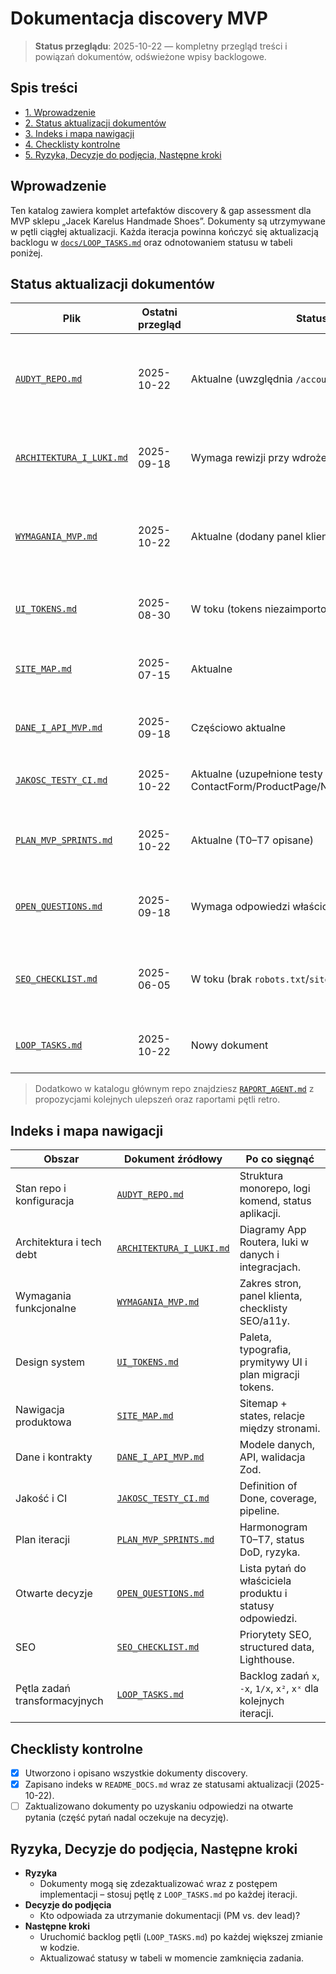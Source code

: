 # Dokumentacja discovery MVP

> **Status przeglądu**: 2025-10-22 — kompletny przegląd treści i powiązań dokumentów, odświeżone wpisy backlogowe.

## Spis treści
- [1. Wprowadzenie](#wprowadzenie)
- [2. Status aktualizacji dokumentów](#status-aktualizacji-dokumentow)
- [3. Indeks i mapa nawigacji](#indeks-i-mapa-nawigacji)
- [4. Checklisty kontrolne](#checklisty-kontrolne)
- [5. Ryzyka, Decyzje do podjęcia, Następne kroki](#ryzyka-decyzje-do-podjecia-nastepne-kroki)

## Wprowadzenie
Ten katalog zawiera komplet artefaktów discovery & gap assessment dla MVP sklepu „Jacek Karelus Handmade Shoes”. Dokumenty są utrzymywane w pętli ciągłej aktualizacji. Każda iteracja powinna kończyć się aktualizacją backlogu w [`docs/LOOP_TASKS.md`](./LOOP_TASKS.md) oraz odnotowaniem statusu w tabeli poniżej.

## Status aktualizacji dokumentów
| Plik | Ostatni przegląd | Status | Kolejny krok w pętli |
| --- | --- | --- | --- |
| [`AUDYT_REPO.md`](./AUDYT_REPO.md) | 2025-10-22 | Aktualne (uwzględnia `/account`) | Zweryfikować po zmianach w strukturze monorepo lub dodaniu nowych aplikacji. |
| [`ARCHITEKTURA_I_LUKI.md`](./ARCHITEKTURA_I_LUKI.md) | 2025-09-18 | Wymaga rewizji przy wdrożeniu backendu leadów | Dopisać flow backendu formularza, gdy powstanie integracja. |
| [`WYMAGANIA_MVP.md`](./WYMAGANIA_MVP.md) | 2025-10-22 | Aktualne (dodany panel klienta) | Po wdrożeniu backendu formularza zaktualizować sekcję „Kontakt / Zamówienie”. |
| [`UI_TOKENS.md`](./UI_TOKENS.md) | 2025-08-30 | W toku (tokens niezaimportowane do CSS) | Dodać postępy migracji tokens → CSS custom properties. |
| [`SITE_MAP.md`](./SITE_MAP.md) | 2025-07-15 | Aktualne | Uaktualnić po dodaniu nowych route'ów (np. blog, FAQ). |
| [`DANE_I_API_MVP.md`](./DANE_I_API_MVP.md) | 2025-09-18 | Częściowo aktualne | Dodać tabelę `quote_requests` po wdrożeniu migracji. |
| [`JAKOSC_TESTY_CI.md`](./JAKOSC_TESTY_CI.md) | 2025-10-22 | Aktualne (uzupełnione testy ContactForm/ProductPage/NativeModelShowcase) | Monitorować pokrycie UI prymitywów i E2E. |
| [`PLAN_MVP_SPRINTS.md`](./PLAN_MVP_SPRINTS.md) | 2025-10-22 | Aktualne (T0–T7 opisane) | Uzupełnić status po każdym zamkniętym sprincie. |
| [`OPEN_QUESTIONS.md`](./OPEN_QUESTIONS.md) | 2025-09-18 | Wymaga odpowiedzi właściciela | Usunąć zamknięte pytania i dopisać nowe decyzje. |
| [`SEO_CHECKLIST.md`](./SEO_CHECKLIST.md) | 2025-06-05 | W toku (brak `robots.txt`/`sitemap`) | Potwierdzić implementację generowanych plików i structured data. |
| [`LOOP_TASKS.md`](./LOOP_TASKS.md) | 2025-10-22 | Nowy dokument | Aktualizować po każdej iteracji backlogu pętli. |

> Dodatkowo w katalogu głównym repo znajdziesz [`RAPORT_AGENT.md`](../RAPORT_AGENT.md) z propozycjami kolejnych ulepszeń oraz raportami pętli retro.

## Indeks i mapa nawigacji
| Obszar | Dokument źródłowy | Po co sięgnąć |
| --- | --- | --- |
| Stan repo i konfiguracja | [`AUDYT_REPO.md`](./AUDYT_REPO.md) | Struktura monorepo, logi komend, status aplikacji. |
| Architektura i tech debt | [`ARCHITEKTURA_I_LUKI.md`](./ARCHITEKTURA_I_LUKI.md) | Diagramy App Routera, luki w danych i integracjach. |
| Wymagania funkcjonalne | [`WYMAGANIA_MVP.md`](./WYMAGANIA_MVP.md) | Zakres stron, panel klienta, checklisty SEO/a11y. |
| Design system | [`UI_TOKENS.md`](./UI_TOKENS.md) | Paleta, typografia, prymitywy UI i plan migracji tokens. |
| Nawigacja produktowa | [`SITE_MAP.md`](./SITE_MAP.md) | Sitemap + states, relacje między stronami. |
| Dane i kontrakty | [`DANE_I_API_MVP.md`](./DANE_I_API_MVP.md) | Modele danych, API, walidacja Zod. |
| Jakość i CI | [`JAKOSC_TESTY_CI.md`](./JAKOSC_TESTY_CI.md) | Definition of Done, coverage, pipeline. |
| Plan iteracji | [`PLAN_MVP_SPRINTS.md`](./PLAN_MVP_SPRINTS.md) | Harmonogram T0–T7, status DoD, ryzyka. |
| Otwarte decyzje | [`OPEN_QUESTIONS.md`](./OPEN_QUESTIONS.md) | Lista pytań do właściciela produktu i statusy odpowiedzi. |
| SEO | [`SEO_CHECKLIST.md`](./SEO_CHECKLIST.md) | Priorytety SEO, structured data, Lighthouse. |
| Pętla zadań transformacyjnych | [`LOOP_TASKS.md`](./LOOP_TASKS.md) | Backlog zadań `x`, `-x`, `1/x`, `x²`, `xˣ` dla kolejnych iteracji. |

## Checklisty kontrolne
- [x] Utworzono i opisano wszystkie dokumenty discovery.
- [x] Zapisano indeks w `README_DOCS.md` wraz ze statusami aktualizacji (2025-10-22).
- [ ] Zaktualizowano dokumenty po uzyskaniu odpowiedzi na otwarte pytania (część pytań nadal oczekuje na decyzję).

## Ryzyka, Decyzje do podjęcia, Następne kroki
- **Ryzyka**
  - Dokumenty mogą się zdezaktualizować wraz z postępem implementacji – stosuj pętlę z `LOOP_TASKS.md` po każdej iteracji.
- **Decyzje do podjęcia**
  - Kto odpowiada za utrzymanie dokumentacji (PM vs. dev lead)?
- **Następne kroki**
  - Uruchomić backlog pętli (`LOOP_TASKS.md`) po każdej większej zmianie w kodzie.
  - Aktualizować statusy w tabeli w momencie zamknięcia zadania.
